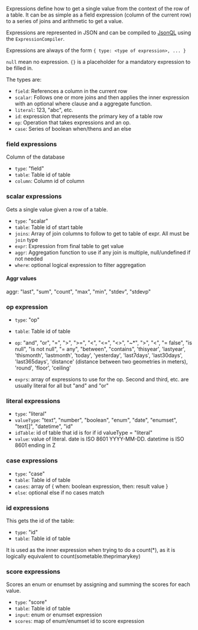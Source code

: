Expressions define how to get a single value from the context of the row of a table. It can be as simple as a field expression (column of the current row) to a series of joins and arithmetic to get a value.

Expressions are represented in JSON and can be compiled to [JsonQL](https://github.com/mWater/jsonql) using the `ExpressionCompiler`.

Expressions are always of the form `{ type: <type of expression>, ... }`

`null` mean no expression. `{}` is a placeholder for a mandatory expression to be filled in.

The types are:

- `field`: References a column in the current row
- `scalar`: Follows one or more joins and then applies the inner expression with an optional where clause and a aggregate function.
- `literal`: 123, "abc", etc.
- `id`: expression that represents the primary key of a table row
- `op`: Operation that takes expressions and an op.
- `case`: Series of boolean when/thens and an else

### field expressions 

Column of the database

- `type`: "field"
- `table`: Table id of table
- `column`: Column id of column

### scalar expressions

Gets a single value given a row of a table.

- `type`: "scalar"
- `table`: Table id of start table
- `joins`: Array of join columns to follow to get to table of expr. All must be `join` type
- `expr`: Expression from final table to get value
- `aggr`: Aggregation function to use if any join is multiple, null/undefined if not needed
- `where`: optional logical expression to filter aggregation

#### Aggr values

aggr: "last", "sum", "count", "max", "min", "stdev", "stdevp"

### op expression

- `type`: "op"
- `table`: Table id of table
- `op`: "and", "or", "=", ">", ">=", "<", "<=", "<>", "~*", ">", "<", "= false", "is null", "is not null", "= any", "between", "contains", 'thisyear', 'lastyear', 'thismonth', 'lastmonth', 'today', 'yesterday', 'last7days', 'last30days', 'last365days', 'distance' (distance between two geometries in meters), 'round', 'floor', 'ceiling'

- `exprs`: array of expressions to use for the op. Second and third, etc. are usually literal for all but "and" and "or"

### literal expressions

- `type`: "literal"
- `valueType`: "text", "number", "boolean", "enum", "date", "enumset", "text[]", "datetime", "id"
- `idTable`: id of table that id is for if id valueType = "literal"
- `value`: value of literal. date is ISO 8601 YYYY-MM-DD. datetime is ISO 8601 ending in Z

### case expressions

- `type`: "case"
- `table`: Table id of table
- `cases`: array of { when: boolean expression, then: result value }
- `else`: optional else if no cases match

### id expressions

This gets the id of the table:

- `type`: "id"
- `table`: Table id of table

It is used as the inner expression when trying to do a count(*), as it is logically equivalent to count(sometable.theprimarykey)

### score expressions

Scores an enum or enumset by assigning and summing the scores for each value.

- `type`: "score"
- `table`: Table id of table
- `input`: enum or enumset expression
- `scores`: map of enum/enumset id to score expression